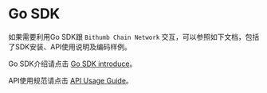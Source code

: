# Go SDK

如果需要利用Go SDK跟 `Bithumb Chain Network` 交互，可以参照如下文档，包括了SDK安装、API使用说明及编码样例。



Go SDK介绍请点击 [Go SDK introduce](https://github.com/xtario/xtar-go-sdk/blob/master/docs/go-sdk.md)。



API使用规范请点击 [API Usage Guide](https://github.com/xtario/xtar-go-sdk)。